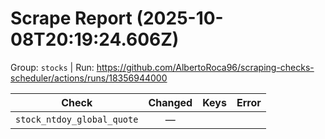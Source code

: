 # Scrape Report (2025-10-08T20:19:24.606Z)

Group: `stocks`  |  Run: https://github.com/AlbertoRoca96/scraping-checks-scheduler/actions/runs/18356944000

| Check | Changed | Keys | Error |
|---|:---:|:--|:--|
| `stock_ntdoy_global_quote` | — |  |  |
